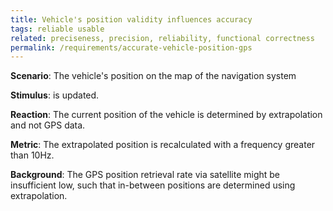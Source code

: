 ```yaml
---
title: Vehicle's position validity influences accuracy
tags: reliable usable
related: preciseness, precision, reliability, functional correctness 
permalink: /requirements/accurate-vehicle-position-gps
---
```


<div class="quality-requirement" markdown="1">

**Scenario**: The vehicle's position on the map of the navigation system

**Stimulus**: is updated.

**Reaction**: The current position of the vehicle is determined by extrapolation and not GPS data.

**Metric**: The extrapolated position is recalculated with a frequency greater than 10Hz.

**Background**: The GPS position retrieval rate via satellite might be insufficient low, such that in-between positions are determined using extrapolation.

</div><br>

